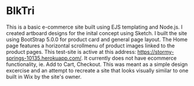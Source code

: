# BlkTri
This is a basic e-commerce site built using EJS templating and Node.js.  I created artboard designs for the inital concept using Sketch.  I built the site using BootStrap 5.0.0 for product card and general page layout.  The Home page features a horizontal scrollmenu of product images linked to the product pages.  This test-site is active at this address: https://stormy-springs-10135.herokuapp.com/.  It currently does not have ecommerce functionality, ie. Add to Cart, Checkout.  This was meant as a simple design excercise and an attempt to recreate a site that looks visually similar to one built in Wix by the site's owner. 
